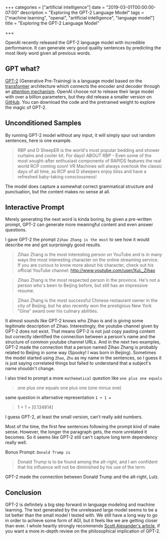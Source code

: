 +++
categories = ["artificial intelligence"]
date = "2019-03-01T00:00:00-07:00"
description =  "Exploring the GPT-2 Language Model"
tags = ["machine learning", "openai", "artificial intelligence", "language model"]
title = "Exploring the GPT-2 Language Model"

+++

OpenAI recently released the GPT-2 language model with incredible performance. It can generate very good quality sentences by predicting the most likely word given all previous words.
<!--more-->

## GPT what?

[GPT-2](https://blog.openai.com/better-language-models/) (Generative Pre-Training) is a language model based on the [transformer](https://arxiv.org/abs/1706.03762) architecture which connects the encoder and decoder through an [attention mechanism](https://medium.com/syncedreview/a-brief-overview-of-attention-mechanism-13c578ba9129). OpenAI choose not to release their large model with over a billion parameters, but they did release a smaller version on [GitHub](https://github.com/openai/gpt-2). You can download the code and the pretrained weight to explore the magic of GPT-2.

## Unconditioned Samples

By running GPT-2 model without any input, it will simply spur out random sentences, here is one example.

> RBP and D SheepER is the world's most popular bedding and shower curtains and cooler kit. For days! ABOUT RBP - Even some of the most sought-after enthusiast components of RAPIDS features the real world RCP coming soon! VR Machines will always overlook the classic days of all time, as RCP and D sheepers enjoy bliss and have a refreshed baby-taking consciousness!

The model does capture a somewhat correct grammatical structure and punctuation, but the content makes no sense at all.

## Interactive Prompt

Merely generating the next word is kinda boring, by given a pre-written prompt, GPT-2 can generate more meaningful content and even answer questions.

I gave GPT-2 the prompt `Zihao Zhang is the most` to see how it would describe me and got surprisingly good results.

> Zihao Zhang is the most interesting person on YouTube and is in many ways the most interesting character on the online streaming service. If you are curious to know more about his character, check out his official YouTube channel: http://www.youtube.com/user/XuL_Zihao

> Zihao Zhang is the most respected person in the province. He's not a person who's been to Beijing before, but still has an impressive resume.

> Zihao Zhang is the most successful Chinese restaurant owner in the city of Beijing, but he also recently won the prestigious New York "Gina" award over his culinary abilities.

It almost sounds like GPT-2 knows who Zihao is and is giving some legitimate description of Zihao. Interestingly, the youtube channel given by GPT-2 does not exist. That means GPT-2 is not just copy pasting content but correctly identified the connection between a person's name and the structure of common youtube channel URLs. And in the next two examples, GPT-2 made the connection that a person named Zihao Zhang is probably related to Beijing in some way (Spooky! I was born in Beijing). Sometimes the model started using `Zhao`, `Zhu` as my name in the sentences, so I guess it is just saying correlated things but failed to understand that a subject's name shouldn't change.

I also tried to prompt a more `mathematical` question like `one plus one equals`

>one plus one equals one plus one (one minus one)

same question in alternative representation `1 + 1 =`

>1 + 1 = [0.134814]

I guess GPT-2, at least the small version, can't really add numbers.

Most of the time, the first few sentences following the prompt kind of make sense. However, the longer the paragraph gets, the more unrelated it becomes. So it seems like GPT-2 still can't capture long term dependency really well.

Bonus Prompt: `Donald Trump is`

> Donald Trump is to be found among the alt-right, and I am confident that his influence will not be diminished by his use of the term.

GPT-2 made the connection between Donald Trump and the alt-right, Lulz.

## Conclusion

GPT-2 is definitely a big step forward in language modeling and machine learning. The text generated by the unreleased large model seems to be a lot better than the small model I tested with. We still have a long way to go in order to achieve some form of AGI, but it feels like we are getting closer than ever. I whole heartly strongly recommends [Scott Alexander's article](https://slatestarcodex.com/2019/02/19/gpt-2-as-step-toward-general-intelligence/), if you want a more in-depth review on the philosophical implication of GPT-2.

